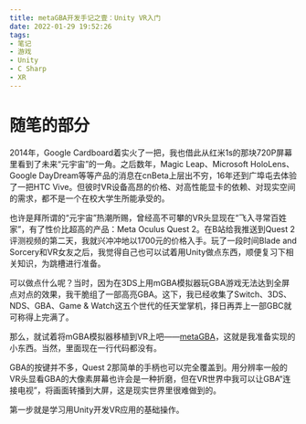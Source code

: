```yaml
---
title: metaGBA开发手记之壹：Unity VR入门
date: 2022-01-29 19:52:26
tags:
- 笔记
- 游戏
- Unity
- C Sharp
- XR
---
```


# 随笔的部分

2014年，Google Cardboard着实火了一把，我也借此从红米1s的那块720P屏幕里看到了未来“元宇宙”的一角。之后数年，Magic Leap、Microsoft HoloLens、Google DayDream等等产品的消息在cnBeta上层出不穷，16年还到广埠屯去体验了一把HTC Vive。但彼时VR设备高昂的价格、对高性能显卡的依赖、对现实空间的需求，都不是一个在校大学生所能承受的。

也许是拜所谓的“元宇宙”热潮所赐，曾经高不可攀的VR头显现在“飞入寻常百姓家”，有了性价比超高的产品：Meta Oculus Quest 2。在B站给我推送到Quest 2评测视频的第二天，我就兴冲冲地以1700元的价格入手。玩了一段时间Blade and Sorcery和VR女友之后，我觉得自己也可以试着用Unity做点东西，顺便复习下相关知识，为跳槽进行准备。

可以做点什么呢？当时，因为在3DS上用mGBA模拟器玩GBA游戏无法达到全屏点对点的效果，我干脆组了一部高亮GBA。这下，我已经收集了Switch、3DS、NDS、GBA、Game & Watch这五个世代的任天堂掌机，择日再弄上一部GBC就可称得上完满了。

那么，就试着将mGBA模拟器移植到VR上吧——[metaGBA](https://github.com/Macyrate/metagba)，这就是我准备实现的小东西。当然，里面现在一行代码都没有。

GBA的按键并不多，Quest 2那简单的手柄也可以完全覆盖到。用分辨率一般的VR头显看GBA的大像素屏幕也许会是一种折磨，但在VR世界中我可以让GBA“连接电视”，将画面转播到大屏，这是现实世界里很难做到的。

第一步就是学习用Unity开发VR应用的基础操作。

# 